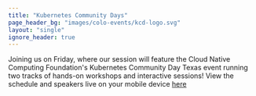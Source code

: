 ```yaml
---
title: "Kubernetes Community Days"
page_header_bg: "images/colo-events/kcd-logo.svg"
layout: "single"
ignore_header: true
---
```


Joining us on Friday, where our session will feature the Cloud Native Computing Foundation's Kubernetes Community Day Texas event running two tracks of hands-on workshops and interactive sessions! View the schedule and speakers live on your mobile device [here](https://kcd-texas.sessionize.com/)
